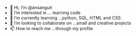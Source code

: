 - 👋 Hi, I’m @ansanguit
- 👀 I’m interested in ... learning code
- 🌱 I’m currently learning ...python, SQL, HTML and CSS
- 💞️ I’m looking to collaborate on ...small and creative projects
- 📫 How to reach me ...through my profile

<!---
ansanguit/ansanguit is a ✨ special ✨ repository because its `README.md` (this file) appears on your GitHub profile.
You can click the Preview link to take a look at your changes.
--->
